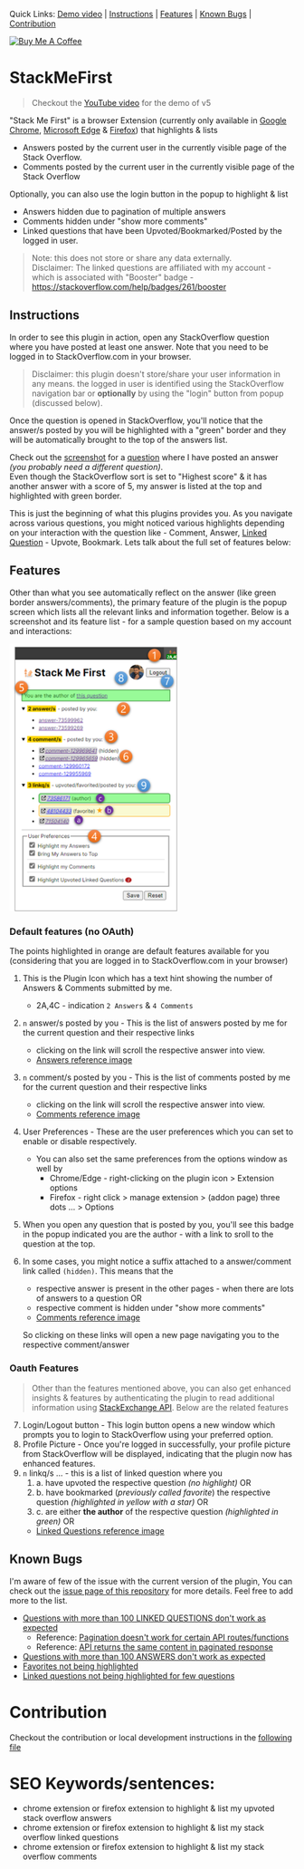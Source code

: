 Quick Links: [Demo video](https://www.youtube.com/watch?v=Srcy3kOH3Ic) | [Instructions](#instructions) | [Features](#features) | [Known Bugs](#known-bugs) | [Contribution](#contribution)

<a href="https://www.buymeacoffee.com/AnweshGangula" target="_blank"><img src="https://cdn.buymeacoffee.com/buttons/v2/default-yellow.png" alt="Buy Me A Coffee" style="height: 35px !important;" ></a>

# StackMeFirst

> Checkout the [YouTube video](https://www.youtube.com/watch?v=Srcy3kOH3Ic) for the demo of v5

"Stack Me First" is a browser Extension (currently only available in [Google Chrome][1], [Microsoft Edge][2] & [Firefox][3]) that highlights & lists

- Answers posted by the current user in the currently visible page of the Stack Overflow.
- Comments posted by the current user in the currently visible page of the Stack Overflow

Optionally, you can also use the login button in the popup to highlight & list

- Answers hidden due to pagination of multiple answers
- Comments hidden under "show more comments"
- Linked questions that have been Upvoted/Bookmarked/Posted by the logged in user.

> Note: this does not store or share any data externally.\
> Disclaimer: The linked questions are affiliated with my account - which is associated with "Booster" badge - https://stackoverflow.com/help/badges/261/booster
## Instructions

In order to see this plugin in action, open any StackOverflow question where you have posted at least one answer. Note that you need to be logged in to StackOverflow.com in your browser.

> Disclaimer: this plugin doesn't store/share your user information in any means. the logged in user is identified using the StackOverflow navigation bar or **optionally** by using the "login" button from popup (discussed below).

Once the question is opened in StackOverflow, you'll notice that the answer/s posted by you will be highlighted with a "green" border and they will be automatically brought to the top of the answers list.

Check out the [screenshot][4] for a [question][5] where I have posted an answer _(you probably need a different question)_.\
Even though the StackOverflow sort is set to "Highest score" & it has another answer with a score of 5, my answer is listed at the top and highlighted with green border.

This is just the beginning of what this plugins provides you. As you navigate across various questions, you might noticed various highlights depending on your interaction with the question like - Comment, Answer, [Linked Question][6] - Upvote, Bookmark. Lets talk about the full set of features below:

## Features

Other than what you see automatically reflect on the answer (like green border answers/comments), the primary feature of the plugin is the popup screen which lists all the relevant links and information together. Below is a screenshot and its feature list - for a sample question based on my account and interactions:

<img src="./Assets/Screenshots/Popup%20Instructions.png" alt="Screenshot of Popup window of 'Stack Me First' plugin" width="300"/>

### Default features (no OAuth)

The points highlighted in orange are default features available for you (considering that you are logged in to StackOverflow.com in your browser)

1.  This is the Plugin Icon which has a text hint showing the number of Answers & Comments submitted by me.
    - 2A,4C - indication `2 Answers` & `4 Comments`
2.  `n` answer/s posted by you - This is the list of answers posted by me for the current question and their respective links
    - clicking on the link will scroll the respective answer into view.
    - [Answers reference image][4]
3.  `n` comment/s posted by you - This is the list of comments posted by me for the current question and their respective links
    - clicking on the link will scroll the respective answer into view.
    - [Comments reference image][7]
4.  User Preferences - These are the user preferences which you can set to enable or disable respectively.
    - You can also set the same preferences from the options window as well by
      - Chrome/Edge - right-clicking on the plugin icon > Extension options
      - Firefox - right click > manage extension > (addon page) three dots ... > Options
5.  When you open any question that is posted by you, you'll see this badge in the popup indicated you are the author - with a link to sroll to the question at the top.
6.  In some cases, you might notice a suffix attached to a answer/comment link called `(hidden)`. This means that the

    - respective answer is present in the other pages - when there are lots of answers to a question OR
    - respective comment is hidden under "show more comments"
    - [Comments reference image][7]

    So clicking on these links will open a new page navigating you to the respective comment/answer

### Oauth Features

> Other than the features mentioned above, you can also get enhanced insights & features by authenticating the plugin to read additional information using [StackExchange API][8]. Below are the related features

7.  Login/Logout button - This login button opens a new window which prompts you to login to StackOverflow using your preferred option.
8.  Profile Picture - Once you're logged in successfully, your profile picture from StackOverflow will be displayed, indicating that the plugin now has enhanced features.
9.  `n` linkq/s ... - this is a list of linked question where you
    1.  a. have upvoted the respective question _(no highlight)_ OR
    2.  b. have bookmarked (_previously called favorite_) the respective question _(highlighted in yellow with a star)_ OR
    3.  c. are either **the author** of the respective question _(highlighted in green)_ OR
    - [Linked Questions reference image][6]

## Known Bugs

I'm aware of few of the issue with the current version of the plugin, You can check out the [issue page of this repository][9] for more details. Feel free to add more to the list.

- [Questions with more than 100 LINKED QUESTIONS don't work as expected][10]
  - Reference: [Pagination doesn't work for certain API routes/functions][11]
  - Reference: [API returns the same content in paginated response][16]
- [Questions with more than 100 ANSWERS don't work as expected][12]
- [Favorites not being highlighted][13]
- [Linked questions not being highlighted for few questions][14]

# Contribution

Checkout the contribution or local development instructions in the [following file][15]

# SEO Keywords/sentences:

- chrome extension or firefox extension to highlight & list my upvoted stack overflow answers
- chrome extension or firefox extension to highlight & list my stack overflow linked questions
- chrome extension or firefox extension to highlight & list my stack overflow comments

[1]: https://chrome.google.com/webstore/detail/stack-me-first/pmjhehdfjfahnlgdblnhhfcimegodmnj
[2]: https://microsoftedge.microsoft.com/addons/detail/stack-me-first/andilefigneejkadafmdfcmjdnabfbhi
[3]: https://addons.mozilla.org/en-US/firefox/addon/stack-me-first/
[4]: ./Assets/Screenshots/Highlight_Sort%20answers.png
[5]: https://stackoverflow.com/q/20686440/6908282
[6]: ./Assets//Screenshots/Highlight%20Linked%20Questions.png
[7]: ./Assets/Screenshots/Highlight%20comments.png
[8]: https://api.stackexchange.com/docs
[9]: https://github.com/AnweshGangula/StackMeFirst/issues
[10]: https://github.com/AnweshGangula/StackMeFirst/issues/43
[11]: https://meta.stackexchange.com/questions/307314/pagination-doesnt-work-for-certain-api-routes-functions
[12]: https://github.com/AnweshGangula/StackMeFirst/issues/45
[13]: https://meta.stackexchange.com/q/385726/381523
[14]: https://meta.stackexchange.com/q/383720/381523
[15]: ./Contribution.md
[16]: https://meta.stackexchange.com/q/382363/381523
